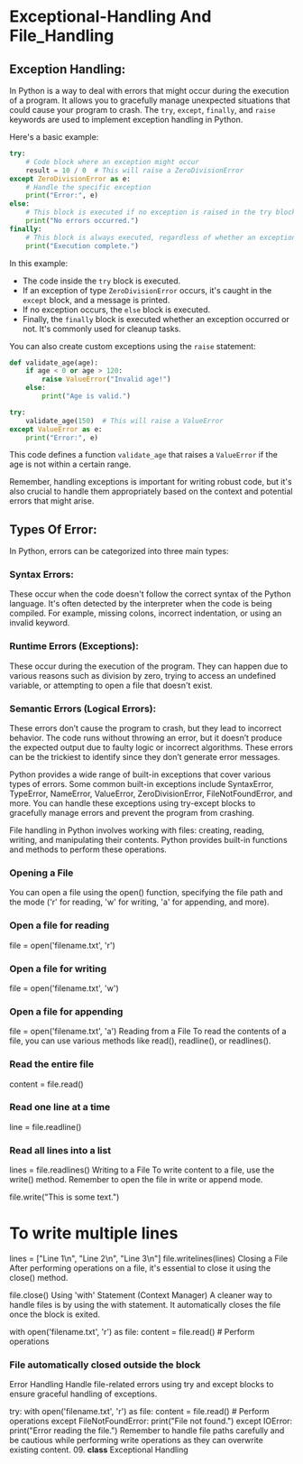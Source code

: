 # Exceptional-Handling And File_Handling

## Exception Handling: 
In Python is a way to deal with errors that might occur during the execution of a program. It allows you to gracefully manage unexpected situations that could cause your program to crash. The `try`, `except`, `finally`, and `raise` keywords are used to implement exception handling in Python.

Here's a basic example:

```python
try:
    # Code block where an exception might occur
    result = 10 / 0  # This will raise a ZeroDivisionError
except ZeroDivisionError as e:
    # Handle the specific exception
    print("Error:", e)
else:
    # This block is executed if no exception is raised in the try block
    print("No errors occurred.")
finally:
    # This block is always executed, regardless of whether an exception occurred
    print("Execution complete.")
```

In this example:
- The code inside the `try` block is executed.
- If an exception of type `ZeroDivisionError` occurs, it's caught in the `except` block, and a message is printed.
- If no exception occurs, the `else` block is executed.
- Finally, the `finally` block is executed whether an exception occurred or not. It's commonly used for cleanup tasks.

You can also create custom exceptions using the `raise` statement:

```python
def validate_age(age):
    if age < 0 or age > 120:
        raise ValueError("Invalid age!")
    else:
        print("Age is valid.")

try:
    validate_age(150)  # This will raise a ValueError
except ValueError as e:
    print("Error:", e)
```

This code defines a function `validate_age` that raises a `ValueError` if the age is not within a certain range.

Remember, handling exceptions is important for writing robust code, but it's also crucial to handle them appropriately based on the context and potential errors that might arise.

 ## Types Of Error:
In Python, errors can be categorized into three main types:

### Syntax Errors: 
These occur when the code doesn't follow the correct syntax of the Python language. It's often detected by the interpreter when the code is being compiled. For example, missing colons, incorrect indentation, or using an invalid keyword.

### Runtime Errors (Exceptions): 
These occur during the execution of the program. They can happen due to various reasons such as division by zero, trying to access an undefined variable, or attempting to open a file that doesn't exist.

### Semantic Errors (Logical Errors):
These errors don’t cause the program to crash, but they lead to incorrect behavior. The code runs without throwing an error, but it doesn’t produce the expected output due to faulty logic or incorrect algorithms. These errors can be the trickiest to identify since they don’t generate error messages.

Python provides a wide range of built-in exceptions that cover various types of errors. Some common built-in exceptions include SyntaxError, TypeError, NameError, ValueError, ZeroDivisionError, FileNotFoundError, and more. You can handle these exceptions using try-except blocks to gracefully manage errors and prevent the program from crashing.

File handling in Python involves working with files: creating, reading, writing, and manipulating their contents. Python provides built-in functions and methods to perform these operations.

### Opening a File
You can open a file using the open() function, specifying the file path and the mode ('r' for reading, 'w' for writing, 'a' for appending, and more).


### Open a file for reading
file = open('filename.txt', 'r')

### Open a file for writing
file = open('filename.txt', 'w')

### Open a file for appending
file = open('filename.txt', 'a')
Reading from a File
To read the contents of a file, you can use various methods like read(), readline(), or readlines().


### Read the entire file
content = file.read()

### Read one line at a time
line = file.readline()

### Read all lines into a list
lines = file.readlines()
Writing to a File
To write content to a file, use the write() method. Remember to open the file in write or append mode.


file.write("This is some text.")

# To write multiple lines
lines = ["Line 1\n", "Line 2\n", "Line 3\n"]
file.writelines(lines)
Closing a File
After performing operations on a file, it's essential to close it using the close() method.


file.close()
Using 'with' Statement (Context Manager)
A cleaner way to handle files is by using the with statement. It automatically closes the file once the block is exited.


with open('filename.txt', 'r') as file:
    content = file.read()
    # Perform operations

### File automatically closed outside the block
Error Handling
Handle file-related errors using try and except blocks to ensure graceful handling of exceptions.


try:
    with open('filename.txt', 'r') as file:
        content = file.read()
        # Perform operations
except FileNotFoundError:
    print("File not found.")
except IOError:
    print("Error reading the file.")
Remember to handle file paths carefully and be cautious while performing write operations as they can overwrite existing content.
09.  __class__ Exceptional Handling
